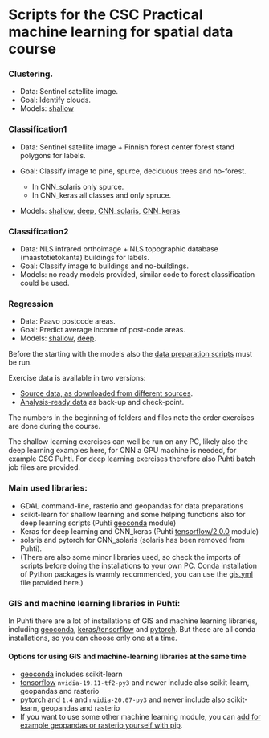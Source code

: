 
# Scripts for the CSC Practical machine learning for spatial data course

### Clustering. 
* Data: Sentinel satellite image. 
* Goal: Identify clouds.
* Models: [shallow](02_shallows/04_clustering.py)

### Classification1
* Data: Sentinel satellite image + Finnish forest center forest stand polygons for labels.
* Goal: Classify image to pine, spurce, deciduous trees and no-forest. 
    * In CNN_solaris only spurce.
    * In CNN_keras all classes and only spruce.

* Models: [shallow](02_shallows/05_classification.py), [deep](03_deep/07_deepClassification.py), [CNN_solaris](04_cnn_solaris), [CNN_keras](05_cnn_keras)

### Classification2
* Data: NLS infrared orthoimage + NLS topographic database (maastotietokanta) buildings for labels.
* Goal: Classify image to buildings and no-buildings. 
* Models: no ready models provided, similar code to forest classification could be used.

### Regression
* Data: Paavo postcode areas.
* Goal: Predict average income of post-code areas.
* Models: [shallow](02_shallows/03_regression.py), [deep](03_deep/06_deepRegression.py).

Before the starting with the models also the [data preparation scripts](01_data_preparation) must be run.

Exercise data is available in two versions:
* [Source data, as downloaded from different sources](https://a3s.fi/gis-courses/GIS_ML_course_data.zip). 
* [Analysis-ready data](https://a3s.fi/gis-courses/GIS_ML_course_data_prepared.zip) as back-up and check-point. 

The numbers in the beginning of folders and files note the order exercises are done during the course.

The shallow learning exercises can well be run on any PC, likely also the deep learning examples here, for CNN a GPU machine is needed, for example CSC Puhti. For deep learning exercises therefore also Puhti batch job files are provided. 

### Main used libraries:
* GDAL command-line, rasterio and geopandas for data preparations
* scikit-learn for shallow learning and some helping functions also for deep learning scripts (Puhti [geoconda](https://docs.csc.fi/apps/geoconda/) module)
* Keras for deep learning and CNN_keras (Puhti [tensorflow/2.0.0](https://docs.csc.fi/apps/tensorflow/) module)
* solaris and pytorch for CNN_solaris (solaris has been removed from Puhti). 
* (There are also some minor libraries used, so check the imports of scripts before doing the installations to your own PC. Conda installation of Python packages is warmly recommended, you can use the [gis.yml](gis.yml) file provided here.)

### GIS and machine learning libraries in Puhti:
In Puhti there are a lot of installations of GIS and machine learning libraries, including [geoconda](https://docs.csc.fi/apps/geoconda/), [keras/tensorflow](https://docs.csc.fi/apps/tensorflow/) and [pytorch](https://docs.csc.fi/apps/pytorch/). But these are all conda installations, so you can choose only one at a time.

#### Options for using GIS and machine-learning libraries at the same time
* [geoconda](https://docs.csc.fi/apps/geoconda/) includes scikit-learn 
* [tensorflow](https://docs.csc.fi/apps/tensorflow/) `nvidia-19.11-tf2-py3` and newer include also scikit-learn, geopandas and rasterio
* [pytorch](https://docs.csc.fi/apps/pytorch/) and `1.4` and `nvidia-20.07-py3` and newer include also scikit-learn, geopandas and rasterio
* If you want to use some other machine learning module, you can [add for example geopandas or rasterio yourself with pip](https://docs.csc.fi/apps/python/#installing-python-packages-to-existing-modules).
